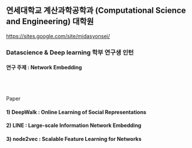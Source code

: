 ## 연세대학교 계산과학공학과 (Computational Science and Engineering) 대학원  </br>
https://sites.google.com/site/midasyonsei/ </br>
### Datascience & Deep learning 학부 연구생 인턴
#### 연구 주제 : Network Embedding
</br>
</br>

Paper 
#### 1) DeepWalk : Online Learning of Social Representations
#### 2) LINE : Large-scale Information Network Embedding 
#### 3) node2vec : Scalable Feature Learning for Networks


